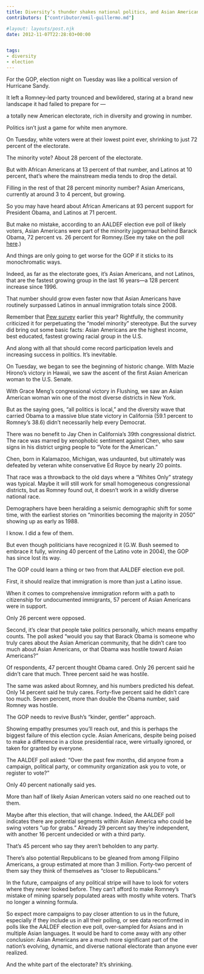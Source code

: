 ```yaml
---
title: Diversity’s thunder shakes national politics, and Asian Americans played a role
contributors: ["contributor/emil-guillermo.md"]

#layout: layouts/post.njk
date: 2012-11-07T22:28:03+00:00


tags:
- diversity
- election
---
```


For the GOP, election night on Tuesday was like a political version of Hurricane
Sandy.

It left a Romney-led party trounced and bewildered, staring at a brand new
landscape it had failed to prepare for —

a totally new American electorate, rich in diversity and growing in number.

Politics isn’t just a game for white men anymore.

On Tuesday, white voters were at their lowest point ever, shrinking to just 72
percent of the electorate.

The minority vote? About 28 percent of the electorate.

But with African Americans at 13 percent of that number, and Latinos at 10
percent, that’s where the mainstream media tends to drop the detail.

Filling in the rest of that 28 percent minority number?  Asian Americans,
currently at around 3 to 4 percent, but growing.

So you may have heard about African Americans at 93 percent support for
President Obama, and Latinos at 71 percent.

But make no mistake, according to an AALDEF election eve poll of likely voters,
Asian Americans were part of the minority juggernaut behind Barack Obama, 72
percent vs. 26 percent for Romney.(See my take on the poll
[here](https://www.amok.com/blog/asian-americans-were-part-of-obama-coalition-in-big-numbers-but-with-some-intra-ethnic-differences-aaldef-exit-poll-shows/).)

And things are only going to get worse for the GOP if it sticks to its
monochromatic ways.

Indeed, as far as the electorate goes, it’s Asian Americans, and not Latinos,
that are the fastest growing group in the last 16 years—a 128 percent increase
since 1996.

That number should grow even faster now that Asian Americans have routinely
surpassed Latinos in annual immigration totals since 2008.

Remember that [Pew survey](https://www.pewsocialtrends.org/2012/06/19/the-rise-of-asian-americans/)
earlier this year? Rightfully, the community criticized it for perpetuating the
“model minority” stereotype. But the survey did bring out some basic facts:
Asian Americans are the highest income, best educated, fastest growing racial
group in the U.S.

And along with all that should come record participation levels and increasing
success in politics. It’s inevitable.

On Tuesday, we began to see the beginning of historic change. With Mazie
Hirono’s victory in Hawaii, we saw the ascent of the first Asian American woman
to the U.S. Senate.

With Grace Meng’s congressional victory in Flushing, we saw an Asian American
woman win one of the most diverse districts in New York.

But as the saying goes, “all politics is local,” and the diversity wave that
carried Obama to a massive blue state victory in California (59.1 percent to
Romney’s 38.6) didn’t necessarily help every Democrat.

There was no benefit to Jay Chen in California’s 39th congressional district.
The race was marred by xenophobic sentiment against Chen, who saw signs in his
district urging people to “Vote for the American.”

Chen, born in Kalamazoo, Michigan, was undaunted, but ultimately was defeated by
veteran white conservative Ed Royce by nearly 20 points.

That race was a throwback to the old days where a “Whites Only” strategy was
typical. Maybe it will still work for small homogeneous congressional districts,
but as Romney found out, it doesn’t work in a wildly diverse national race.

Demographers have been heralding a seismic demographic shift for some time, with
the earliest stories on “minorities becoming the majority in 2050” showing up as
early as 1988.

I know. I did a few of them.

But even though politicians have recognized it (G.W. Bush seemed to embrace it
fully, winning 40 percent of the Latino vote in 2004), the GOP has since lost
its way.

The GOP could learn a thing or two from that AALDEF election eve poll.

First, it should realize that immigration is more than just a Latino issue.

When it comes to comprehensive immigration reform with a path to citizenship for
undocumented immigrants, 57 percent of Asian Americans were in support.

Only 26 percent were opposed.

Second, it’s clear that people take politics personally, which means empathy
counts. The poll asked “would you say that Barack Obama is someone who truly
cares about the Asian American community, that he didn’t care too much about
Asian Americans, or that Obama was hostile toward Asian Americans?”

Of respondents, 47 percent thought Obama cared. Only 26 percent said he didn’t
care that much. Three percent said he was hostile.

The same was asked about Romney, and his numbers predicted his defeat. Only 14
percent said he truly cares. Forty-five percent said he didn’t care too much.
Seven percent, more than double the Obama number, said Romney was hostile.

The GOP needs to revive Bush’s “kinder, gentler” approach.

Showing empathy presumes you’ll reach out, and this is perhaps the biggest
failure of this election cycle. Asian Americans, despite being poised to make a
difference in a close presidential race, were virtually ignored, or taken for
granted by everyone.

The AALDEF poll asked: “Over the past few months, did anyone from a campaign,
political party, or community organization ask you to vote, or register to
vote?”

Only 40 percent nationally said yes.

More than half of likely Asian American voters said no one reached out to them.

Maybe after this election, that will change. Indeed, the AALDEF poll indicates
there are potential segments within Asian America who could be swing voters “up
for grabs.” Already 29 percent say they’re independent, with another 16 percent
undecided or with a third party.

That’s 45 percent who say they aren’t beholden to any party.

There’s also potential Republicans to be gleaned from among Filipino Americans,
a group estimated at more than 3 million. Forty-two percent of them say they
think of themselves as “closer to Republicans.”

In the future, campaigns of any political stripe will have to look for voters
where they never looked before. They can’t afford to make Romney’s mistake of
mining sparsely populated areas with mostly white voters. That’s no longer a
winning formula.

So expect more campaigns to pay closer attention to us in the future, especially
if they include us in all their polling, or see data reconfirmed in polls like
the AALDEF election eve poll, over-sampled for Asians and in multiple Asian
languages. It would be hard to come away with any other conclusion: Asian
Americans are a much more significant part of the nation’s evolving, dynamic,
and diverse national electorate than anyone ever realized.

And the white part of the electorate? It’s shrinking.
